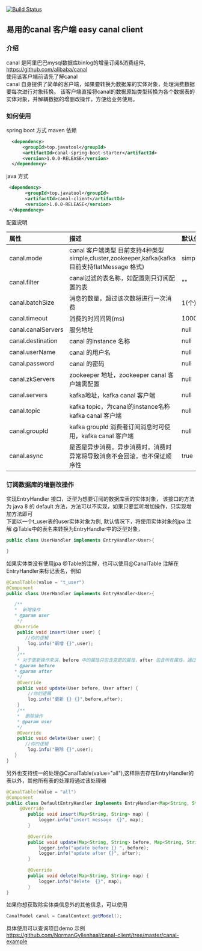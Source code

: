 [![Build Status](https://travis-ci.org/NormanGyllenhaal/canal-client.svg?branch=master)](https://travis-ci.org/NormanGyllenhaal/canal-client)
## 易用的canal 客户端 easy canal client

### 介绍
canal 是阿里巴巴mysql数据库binlog的增量订阅&消费组件, https://github.com/alibaba/canal  
使用该客户端前请先了解canal  
canal 自身提供了简单的客户端，如果要转换为数据库的实体对象，处理消费数据要每次进行对象转换。
该客户端直接将canal的数据原始类型转换为各个数据表的实体对象，并解耦数据的增删改操作，方便给业务使用。

### 如何使用
spring boot 方式 
maven 依赖
```xml
  <dependency>
      <groupId>top.javatool</groupId>
      <artifactId>canal-spring-boot-starter</artifactId>
      <version>1.0.0-RELEASE</version>
  </dependency>
```
java 方式
```xml
 <dependency>
       <groupId>top.javatool</groupId>
       <artifactId>canal-client</artifactId>
       <version>1.0.0-RELEASE</version>
 </dependency>
```
配置说明

|属性|描述|默认值|
|:----    |:---------------------    |:------- |
|canal.mode |canal 客户端类型 目前支持4种类型 simple,cluster,zookeeper,kafka(kafka 目前支持flatMessage 格式)|simple
|canal.filter| canal过滤的表名称，如配置则只订阅配置的表|""
|canal.batchSize| 消息的数量，超过该次数将进行一次消费 |1(个)
|canal.timeout  |消费的时间间隔(ms)|1000ms
|canal.canalServers     |服务地址    |null
|canal.destination |canal 的instance 名称    |null
|canal.userName     |canal 的用户名    |null
|canal.password |canal 的密码     |null
|canal.zkServers |zookeeper 地址，zookeeper canal 客户端需配置   |null
|canal.servers |kafka地址，kafka canal 客户端  |null
|canal.topic |kafka topic，为canal的instance名称 kafka canal 客户端    |null
|canal.groupId  |kafka groupId 消费者订阅消息时可使用，kafka canal 客户端 |null
|canal.async |是否是异步消费，异步消费时，消费时异常将导致消息不会回滚，也不保证顺序性 |true

### 订阅数据库的增删改操作
实现EntryHandler<T> 接口，泛型为想要订阅的数据库表的实体对象，
该接口的方法为 java 8 的 default 方法，方法可以不实现，如果只要监听增加操作，只实现增加方法即可  
下面以一个t_user表的user实体对象为例,
默认情况下，将使用实体对象的jpa 注解 @Table中的表名来转换为EntryHandler中的泛型对象，
```java
public class UserHandler implements EntryHandler<User>{

}
```
如果实体类没有使用jpa @Table的注解，也可以使用@CanalTable 注解在EntryHandler来标记表名，例如  
```java
@CanalTable(value = "t_user")
@Component
public class UserHandler implements EntryHandler<User>{

   /**
   *  新增操作
   * @param user
    */
   @Override
    public void insert(User user) {
	   //你的逻辑
        log.info("新增 {}",user);
    }
    /**
    * 对于更新操作来讲，before 中的属性只包含变更的属性，after 包含所有属性，通过对比可发现那些属性更新了
   * @param before
   * @param after
    */
    @Override
    public void update(User before, User after) {
    	//你的逻辑
        log.info("更新 {} {}",before,after);
    }
    /**
    *  删除操作
    * @param user
    */
    @Override
    public void delete(User user) {
       //你的逻辑
        log.info("删除 {}",user); 
   }
}
```
另外也支持统一的处理@CanalTable(value="all"),这样除去存在EntryHandler的表以外，其他所有表的处理将通过该处理器
```java
@CanalTable(value = "all")
@Component
public class DefaultEntryHandler implements EntryHandler<Map<String, String>> {
     @Override
        public void insert(Map<String, String> map) {
            logger.info("insert message  {}", map);
        }
    
        @Override
        public void update(Map<String, String> before, Map<String, String> after) {
            logger.info("update before {} ", before);
            logger.info("update after {}", after);
        }
    
        @Override
        public void delete(Map<String, String> map) {
            logger.info("delete  {}", map);
        }
}
```
如果你想获取除实体类信息外的其他信息，可以使用
```java
CanalModel canal = CanalContext.getModel();
```
具体使用可以查询项目demo 示例  
https://github.com/NormanGyllenhaal/canal-client/tree/master/canal-example
